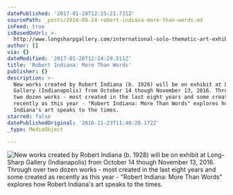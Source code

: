 ```yaml
---
datePublished: '2017-01-28T12:25:21.731Z'
sourcePath: _posts/2016-09-24-robert-indiana-more-than-words.md
inFeed: true
isBasedOnUrl: >-
  http://www.longsharpgallery.com/international-solo-thematic-art-exhibitions-lsg/robert-indiana-more-than-words
author: []
via: {}
dateModified: '2017-01-28T12:24:29.511Z'
title: 'Robert Indiana: More Than Words'
publisher: {}
description: >-
  New works created by Robert Indiana (b. 1928) will be on exhibit at Long-Sharp
  Gallery (Indianapolis) from October 14 though November 13, 2016. Through over
  two dozen works - most created in the last eight years and some created as
  recently as this year - "Robert Indiana: More Than Words" explores how Robert
  Indiana's art speaks to the times.
starred: false
datePublishedOriginal: '2016-11-23T11:40:28.172Z'
_type: MediaObject

---
```

![New works created by Robert Indiana (b. 1928) will be on exhibit at Long-Sharp Gallery (Indianapolis) from October 14 though November 13, 2016. Through over two dozen works - most created in the last eight years and some created as recently as this year - "Robert Indiana: More Than Words" explores how Robert Indiana's art speaks to the times.](https://the-grid-user-content.s3-us-west-2.amazonaws.com/6b58c87d-3b9e-4288-91c0-68a8d9a80833.jpg)